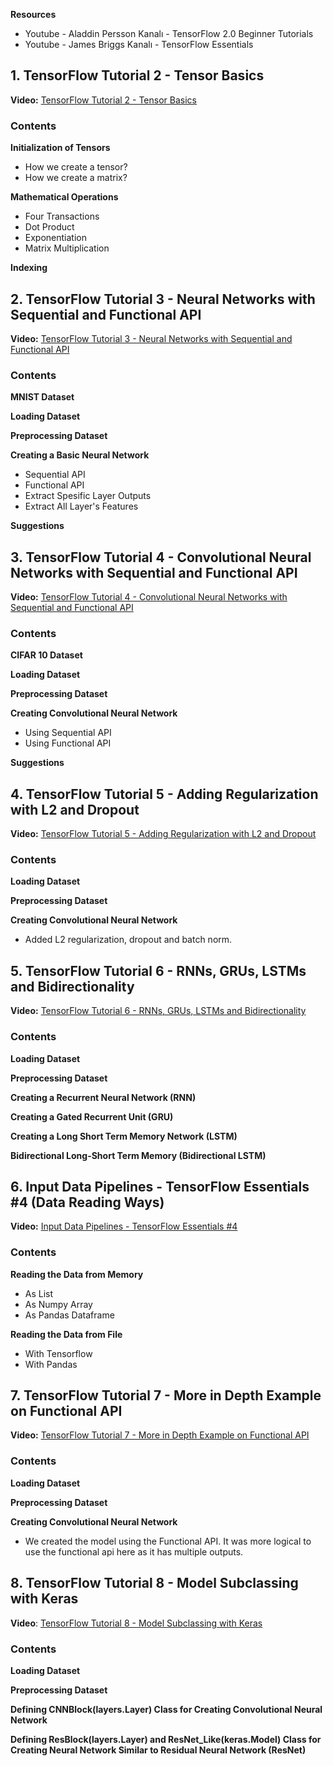 **Resources**
* Youtube - Aladdin Persson Kanalı - TensorFlow 2.0 Beginner Tutorials
* Youtube - James Briggs Kanalı - TensorFlow Essentials


## 1. TensorFlow Tutorial 2 - Tensor Basics 

**Video:** [TensorFlow Tutorial 2 - Tensor Basics](https://www.youtube.com/watch?v=HPjBY1H-U4U&list=PLhhyoLH6IjfxVOdVC1P1L5z5azs0XjMsb&index=2)

### Contents

**Initialization of Tensors**
* How we create a tensor?
* How we create a matrix? 

**Mathematical Operations**
* Four Transactions 
* Dot Product
* Exponentiation
* Matrix Multiplication

**Indexing**


## 2. TensorFlow Tutorial 3 - Neural Networks with Sequential and Functional API

**Video:** [TensorFlow Tutorial 3 - Neural Networks with Sequential and Functional API](https://www.youtube.com/watch?v=pAhPiF3yiXI&list=PLhhyoLH6IjfxVOdVC1P1L5z5azs0XjMsb&index=3)

### Contents

**MNIST Dataset**

**Loading Dataset**

**Preprocessing Dataset**

**Creating a Basic Neural Network**
* Sequential API
* Functional API
* Extract Spesific Layer Outputs
* Extract All Layer's Features

**Suggestions**

## 3. TensorFlow Tutorial 4 - Convolutional Neural Networks with Sequential and Functional API

**Video:** [TensorFlow Tutorial 4 - Convolutional Neural Networks with Sequential and Functional API](https://www.youtube.com/watch?v=WAciKiDP2bo&list=PLhhyoLH6IjfxVOdVC1P1L5z5azs0XjMsb&index=4)

### Contents

**CIFAR 10 Dataset**

**Loading Dataset**

**Preprocessing Dataset**

**Creating Convolutional Neural Network**
* Using Sequential API 
* Using Functional API 

**Suggestions**

## 4. TensorFlow Tutorial 5 - Adding Regularization with L2 and Dropout

**Video:** [TensorFlow Tutorial 5 - Adding Regularization with L2 and Dropout](https://www.youtube.com/watch?v=kJSUq1PLmWg&list=PLhhyoLH6IjfxVOdVC1P1L5z5azs0XjMsb&index=5)

### Contents

**Loading Dataset**

**Preprocessing Dataset**

**Creating Convolutional Neural Network**
* Added L2 regularization, dropout and batch norm.

## 5. TensorFlow Tutorial 6 - RNNs, GRUs, LSTMs and Bidirectionality

**Video:** [TensorFlow Tutorial 6 - RNNs, GRUs, LSTMs and Bidirectionality](https://www.youtube.com/watch?v=Ogvd787uJO8&list=PLhhyoLH6IjfxVOdVC1P1L5z5azs0XjMsb&index=6)

### Contents

**Loading Dataset**

**Preprocessing Dataset**

**Creating a Recurrent Neural Network (RNN)**

**Creating a Gated Recurrent Unit (GRU)**

**Creating a Long Short Term Memory Network (LSTM)**

**Bidirectional Long-Short Term Memory (Bidirectional LSTM)**

## 6. Input Data Pipelines - TensorFlow Essentials #4 (Data Reading Ways)

**Video:** [Input Data Pipelines - TensorFlow Essentials #4](https://www.youtube.com/watch?v=f6XVfgJTbp4&list=PLIUOU7oqGTLh6hTOjTbpkEOY-N4Kizpp4&index=4) 

### Contents

**Reading the Data from Memory**
*   As List
*   As Numpy Array
*   As Pandas Dataframe

**Reading the Data from File**
*   With Tensorflow
*   With Pandas

## 7. TensorFlow Tutorial 7 - More in Depth Example on Functional API

**Video:** [TensorFlow Tutorial 7 - More in Depth Example on Functional API](https://www.youtube.com/watch?v=gRRGr_tJnAA&list=PLhhyoLH6IjfxVOdVC1P1L5z5azs0XjMsb&index=7)

### Contents

**Loading Dataset**

**Preprocessing Dataset**

**Creating Convolutional Neural Network**
* We created the model using the Functional API. It was more logical to use the functional api here as it has multiple outputs.

## 8. TensorFlow Tutorial 8 - Model Subclassing with Keras

**Video**: [TensorFlow Tutorial 8 - Model Subclassing with Keras](https://www.youtube.com/watch?v=WcZ_1IAH_nM&list=PLhhyoLH6IjfxVOdVC1P1L5z5azs0XjMsb&index=8)

### Contents

**Loading Dataset**

**Preprocessing Dataset**

**Defining CNNBlock(layers.Layer) Class for Creating Convolutional Neural Network**

**Defining ResBlock(layers.Layer) and ResNet_Like(keras.Model) Class for Creating Neural Network Similar to Residual Neural Network (ResNet)**
